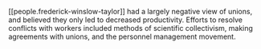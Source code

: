 
[[people.frederick-winslow-taylor]] had a largely negative view of unions, and believed they only led to decreased productivity. Efforts to resolve conflicts with workers included methods of scientific collectivism, making agreements with unions, and the personnel management movement.
